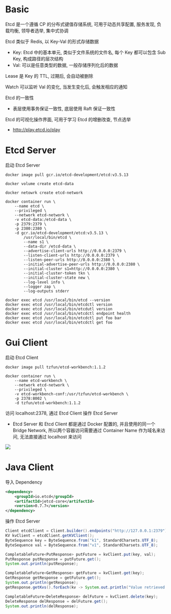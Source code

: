 # Basic

Etcd 是一个遵循 CP 的分布式键值存储系统, 可用于动态共享配置, 服务发现, 负载均衡, 领导者选举, 集中式协调

Etcd 类似于 Redis, 以 Key-Val 的形式存储数据

- Key: Etcd 中的基本单元, 类似于文件系统的文件名, 每个 Key 都可以包含 Sub Key, 构成路径的层次结构
- Val: 可以是任意类型的数据, 一般存储序列化后的数据

Lease 是 Key 的 TTL, 过期后, 会自动被删除

Watch 可以监听 Val 的变化, 当发生变化后, 会触发相应的通知

Etcd 的一致性

- 表层使用事务保证一致性, 底层使用 Raft 保证一致性

Etcd 的可视化操作界面, 可用于学习 Etcd 的增删改查, 节点选举

- http://play.etcd.io/play


# Etcd Server

启动 Etcd Server

```shell
docker image pull gcr.io/etcd-development/etcd:v3.5.13

docker volume create etcd-data

docker netowrk create etcd-network

docker container run \
    --name etcd \
    --privileged \
    --network etcd-network \
    -v etcd-data:/etcd-data \
    -p 2379:2379 \
    -p 2380:2380 \
    -d gcr.io/etcd-development/etcd:v3.5.13 \
        /usr/local/bin/etcd \
        --name s1 \
        --data-dir /etcd-data \
        --advertise-client-urls http://0.0.0.0:2379 \
        --listen-client-urls http://0.0.0.0:2379 \
        --listen-peer-urls http://0.0.0.0:2380 \
        --initial-advertise-peer-urls http://0.0.0.0:2380 \
        --initial-cluster s1=http://0.0.0.0:2380 \
        --initial-cluster-token tkn \
        --initial-cluster-state new \
        --log-level info \
        --logger zap \
        --log-outputs stderr

docker exec etcd /usr/local/bin/etcd --version
docker exec etcd /usr/local/bin/etcdctl version
docker exec etcd /usr/local/bin/etcdutl version
docker exec etcd /usr/local/bin/etcdctl endpoint health
docker exec etcd /usr/local/bin/etcdctl put foo bar
docker exec etcd /usr/local/bin/etcdctl get foo
```

# Gui Client

启动 Etcd Client

```shell
docker image pull tzfun/etcd-workbench:1.1.2

docker container run \
    --name etcd-workbench \
    --network etcd-network \
    --privileged \
    -v etcd-workbench-conf:/usr/tzfun/etcd-workbench \
    -p 2378:8002 \
    -d tzfun/etcd-workbench:1.1.2
```

访问 localhost:2378, 通过 Etcd Client 操作 Etcd Server

- Etcd Server 和 Etcd Client 都是通过 Docker 配置的, 并且使用的同一个 Bridge Network, 所以两个容器访问需要通过 Container Name 作为域名来访问, 无法直接通过 localhost 来访问

![](https://note-sun.oss-cn-shanghai.aliyuncs.com/image/202404251006573.png)

# Java Client

导入 Dependency

```xml
<dependency>
    <groupId>io.etcd</groupId>
    <artifactId>jetcd-core</artifactId>
    <version>0.7.7</version>
</dependency>
```

操作 Etcd Server

```java
Client etcdClient = Client.builder().endpoints("http://127.0.0.1:2379").build();
KV kvClient = etcdClient.getKVClient();
ByteSequence key = ByteSequence.from("k1", StandardCharsets.UTF_8);
ByteSequence val = ByteSequence.from("v1", StandardCharsets.UTF_8);

CompletableFuture<PutResponse> putFuture = kvClient.put(key, val);
PutResponse putResponse = putFuture.get();
System.out.println(putResponse);

CompletableFuture<GetResponse> getFuture = kvClient.get(key);
GetResponse getResponse = getFuture.get();
System.out.println(getResponse);
getResponse.getKvs().forEach(kv -> System.out.println("Value retrieved: " + kv.getValue().toString(StandardCharsets.UTF_8)));

CompletableFuture<DeleteResponse> delFuture = kvClient.delete(key);
DeleteResponse delResponse = delFuture.get();
System.out.println(delResponse);
```

